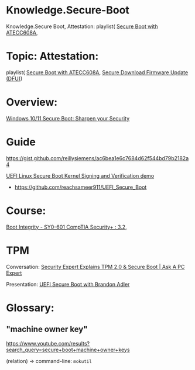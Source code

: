 # Knowledge.Secure-Boot
Knowledge.Secure Boot, Attestation: playlist( [Secure Boot with ATECC608A](https://youtu.be/cbOuo-wL2Ms),

# Topic: Attestation:
playlist( [Secure Boot with ATECC608A](https://youtu.be/cbOuo-wL2Ms), [Secure Download Firmware Update (DFU)](https://youtu.be/pPrMTRvOv-Y))

# Overview:
[Windows 10/11 Secure Boot: Sharpen your Security](https://youtu.be/ZF1xGdhyUyw)

# Guide
https://gist.github.com/reillysiemens/ac6bea1e6c7684d62f544bd79b2182a4

[UEFI Linux Secure Boot Kernel Signing and Verification demo](https://youtu.be/SQ7Ajv2Cnzg)
- https://github.com/reachsameer911/UEFI_Secure_Boot

# Course:
[Boot Integrity - SY0-601 CompTIA Security+ : 3.2](https://youtu.be/XqtqbJ0nMVY),

# TPM
Conversation: [Security Expert Explains TPM 2.0 & Secure Boot | Ask A PC Expert](https://youtu.be/WRFnOh_pqX8)

Presentation: [UEFI Secure Boot with Brandon Adler](https://youtu.be/iZpwqtO2zUE)

# Glossary:
## "machine owner key"
https://www.youtube.com/results?search_query=secure+boot+machine+owner+keys

(relation) -> command-line: `mokutil`
